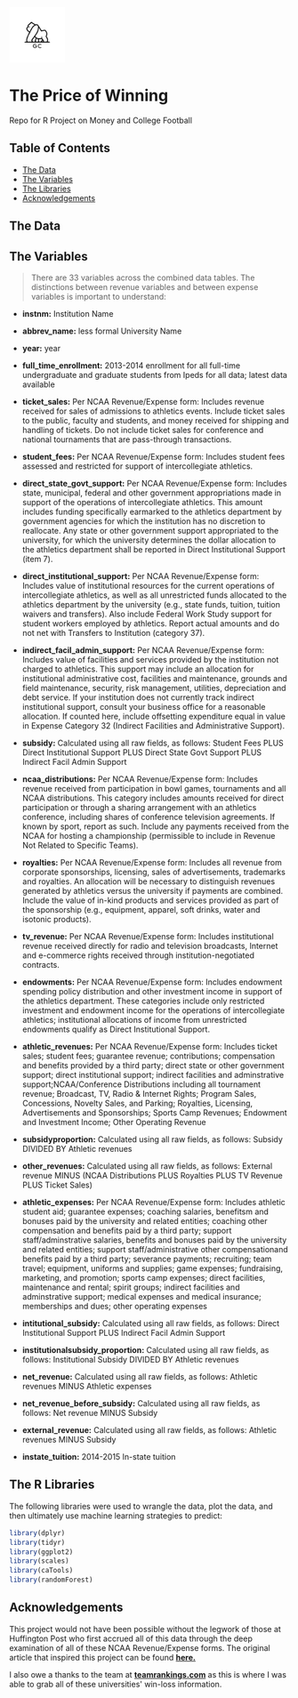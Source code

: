 <img src="brand logo.png" width="100" height="100"></a>

# The Price of Winning
Repo for R Project on Money and College Football

## Table of Contents

- [The Data](#thedata)
- [The Variables](#thevariables)
- [The Libraries](#thelibraries)
- [Acknowledgements](#acknowledgements)

## The Data

## The Variables

> There are 33 variables across the combined data tables. The distinctions between revenue variables and between expense variables is important to understand:

- **instnm:** Institution Name
- **abbrev_name:** less formal University Name
- **year:** year
- **full_time_enrollment:** 2013-2014 enrollment for all full-time undergraduate and graduate students from Ipeds for all data; latest data available
- **ticket_sales:** Per NCAA Revenue/Expense form: Includes revenue received for sales of admissions to athletics events. Include ticket sales to the  public, faculty and students, and money received for shipping and handling of tickets. Do not include ticket sales for conference and national tournaments that are pass-through transactions.
- **student_fees:** Per NCAA Revenue/Expense form: Includes student fees assessed and restricted for support of intercollegiate athletics.
- **direct_state_govt_support:** Per NCAA Revenue/Expense form: Includes state, municipal, federal and other government appropriations made in support of the operations of intercollegiate athletics. This amount includes funding specifically earmarked to the athletics department by government agencies for which the institution has no discretion to reallocate. Any state or other government support appropriated to the university, for which the university determines the dollar allocation to the athletics department shall be reported in Direct Institutional Support (item 7).
- **direct_institutional_support:** Per NCAA Revenue/Expense form: Includes value of institutional resources for the current operations of intercollegiate athletics, as well as all unrestricted funds allocated to the athletics department by the university (e.g., state funds, tuition, tuition waivers and transfers). Also include Federal Work Study support for student workers employed by athletics. Report actual amounts and do not net with Transfers to Institution (category 37).
- **indirect_facil_admin_support:** Per NCAA Revenue/Expense form: Includes value of facilities and services provided by the institution not charged to athletics. This support  may include an allocation for institutional administrative cost, facilities and maintenance, grounds and field maintenance, security, risk management, utilities, depreciation and debt service. If your institution does not currently track indirect institutional support, consult your business office for a reasonable allocation. If counted here, include offsetting expenditure equal in value in Expense Category 32 (Indirect Facilities and Administrative Support).
- **subsidy:** Calculated using all raw fields, as follows: Student Fees PLUS Direct Institutional Support PLUS Direct State Govt Support PLUS Indirect Facil Admin Support

- **ncaa_distributions:** Per NCAA Revenue/Expense form: Includes revenue received from participation in bowl games, tournaments and all NCAA distributions. This category includes amounts received for direct participation or through a sharing arrangement with an athletics conference, including shares of conference television agreements. If known by sport, report as such. Include any payments received from the NCAA for hosting a championship (permissible to include in Revenue Not Related to Specific Teams). 
- **royalties:** Per NCAA Revenue/Expense form: Includes all revenue from corporate sponsorships, licensing, sales of advertisements, trademarks and royalties. An allocation will be necessary to distinguish revenues generated by athletics versus the university if payments are combined. Include the value of in-kind products and services provided as part of the sponsorship (e.g., equipment, apparel, soft drinks, water and isotonic products).
- **tv_revenue:** Per NCAA Revenue/Expense form: Includes institutional revenue received directly for radio and television broadcasts, Internet and e-commerce rights received through institution-negotiated contracts.
- **endowments:** Per NCAA Revenue/Expense form: Includes endowment spending policy distribution and other investment income in support of the athletics department. These categories include only restricted investment and endowment income for the operations of intercollegiate athletics; institutional allocations of income from unrestricted endowments qualify as Direct Institutional Support.
- **athletic_revenues:** Per NCAA Revenue/Expense form: Includes ticket sales; student fees; guarantee revenue; contributions; compensation and benefits provided by a third party; direct state or other government support; direct institutional support; indirect facilities and adminstrative support;NCAA/Conference Distributions including all tournament revenue; Broadcast, TV, Radio & Internet Rights; Program Sales, Concessions, Novelty Sales, and Parking; Royalties, Licensing, Advertisements and Sponsorships; Sports Camp Revenues; Endowment and Investment Income; Other Operating Revenue
- **subsidyproportion:** Calculated using all raw fields, as follows: Subsidy DIVIDED BY Athletic revenues 

- **other_revenues:** Calculated using all raw fields, as follows: External revenue MINUS (NCAA Distributions PLUS Royalties PLUS TV Revenue PLUS Ticket Sales)

- **athletic_expenses:** Per NCAA Revenue/Expense form: Includes athletic student aid; guarantee expenses; coaching salaries, benefitsm and bonuses paid by the university and related entities; coaching other compensation and benefits paid by a third party; support staff/adminstrative salaries, benefits and bonuses paid by the university and related entities; support staff/administrative other compensationand benefits paid by a third party; severance payments; recruiting; team travel; equipment, uniforms and supplies; game expenses; fundraising, marketing, and promotion; sports camp expenses; direct facilities, maintenance and rental; spirit groups; indirect facilities and adminstrative support; medical expenses and medical insurance; memberships and dues; other operating expenses
- **intitutional_subsidy:** Calculated using all raw fields, as follows: Direct Institutional Support PLUS Indirect Facil Admin Support 
- **institutionalsubsidy_proportion:** Calculated using all raw fields, as follows: Institutional Subsidy DIVIDED BY Athletic revenues
- **net_revenue:** Calculated using all raw fields, as follows: Athletic revenues MINUS Athletic expenses
- **net_revenue_before_subsidy:** Calculated using all raw fields, as follows: Net revenue MINUS Subsidy
- **external_revenue:** Calculated using all raw fields, as follows: Athletic revenues MINUS Subsidy

- **instate_tuition:** 2014-2015 In-state tuition 

## The R Libraries

The following libraries were used to wrangle the data, plot the data, and then ultimately use machine learning strategies to predict:

```r
library(dplyr)
library(tidyr)
library(ggplot2)
library(scales)
library(caTools)
library(randomForest)

```

## Acknowledgements

This project would not have been possible without the legwork of those at Huffington Post who first accrued all of this data through the deep examination of all of these NCAA Revenue/Expense forms. The original article that inspired this project can be found <a href="https://projects.huffingtonpost.com/projects/ncaa/sports-at-any-cost" target="_blank">**here.**</a>

I also owe a thanks to the team at <a href="www.teamrankings.com" target="_blank">**teamrankings.com**</a> as this is where I was able to grab all of these universities' win-loss information.
